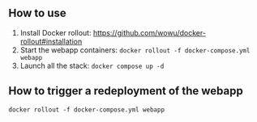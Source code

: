 ## How to use

1. Install Docker rollout: https://github.com/wowu/docker-rollout#installation
2. Start the webapp containers: `docker rollout -f docker-compose.yml webapp`
3. Launch all the stack: `docker compose up -d`

## How to trigger a redeployment of the webapp

```
docker rollout -f docker-compose.yml webapp
```
